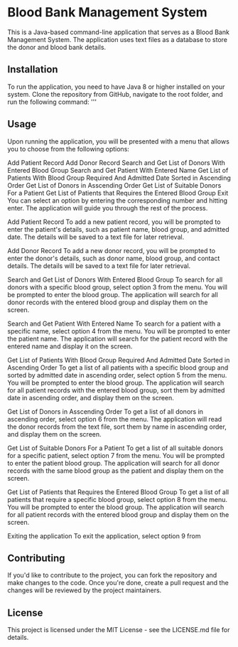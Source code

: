 # Blood Bank Management System

This is a Java-based command-line application that serves as a Blood Bank Management System. The application uses text files as a database to store the donor and blood bank details.

## Installation
To run the application, you need to have Java 8 or higher installed on your system. Clone the repository from GitHub, navigate to the root folder, and run the following command:
'''

## Usage 
Upon running the application, you will be presented with a menu that allows you to choose from the following options:

Add Patient Record
Add Donor Record
Search and Get List of Donors With Entered Blood Group
Search and Get Patient With Entered Name
Get List of Patients With Blood Group Required And Admitted Date Sorted in Ascending Order
Get List of Donors in Asscending Order
Get List of Suitable Donors For a Patient
Get List of Patients that Requires the Entered Blood Group
Exit
You can select an option by entering the corresponding number and hitting enter. The application will guide you through the rest of the process.

Add Patient Record
To add a new patient record, you will be prompted to enter the patient's details, such as patient name, blood group, and admitted date. The details will be saved to a text file for later retrieval.

Add Donor Record
To add a new donor record, you will be prompted to enter the donor's details, such as donor name, blood group, and contact details. The details will be saved to a text file for later retrieval.

Search and Get List of Donors With Entered Blood Group
To search for all donors with a specific blood group, select option 3 from the menu. You will be prompted to enter the blood group. The application will search for all donor records with the entered blood group and display them on the screen.

Search and Get Patient With Entered Name
To search for a patient with a specific name, select option 4 from the menu. You will be prompted to enter the patient name. The application will search for the patient record with the entered name and display it on the screen.

Get List of Patients With Blood Group Required And Admitted Date Sorted in Ascending Order
To get a list of all patients with a specific blood group and sorted by admitted date in ascending order, select option 5 from the menu. You will be prompted to enter the blood group. The application will search for all patient records with the entered blood group, sort them by admitted date in ascending order, and display them on the screen.

Get List of Donors in Asscending Order
To get a list of all donors in ascending order, select option 6 from the menu. The application will read the donor records from the text file, sort them by name in ascending order, and display them on the screen.

Get List of Suitable Donors For a Patient
To get a list of all suitable donors for a specific patient, select option 7 from the menu. You will be prompted to enter the patient blood group. The application will search for all donor records with the same blood group as the patient and display them on the screen.

Get List of Patients that Requires the Entered Blood Group
To get a list of all patients that require a specific blood group, select option 8 from the menu. You will be prompted to enter the blood group. The application will search for all patient records with the entered blood group and display them on the screen.

Exiting the application
To exit the application, select option 9 from

## Contributing
If you'd like to contribute to the project, you can fork the repository and make changes to the code. Once you're done, create a pull request and the changes will be reviewed by the project maintainers.

## License
This project is licensed under the MIT License - see the LICENSE.md file for details.
